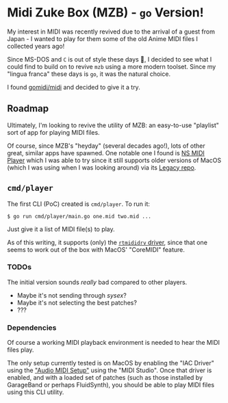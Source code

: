 # Midi Zuke Box (MZB) - `go` Version!

My interest in MIDI was recently revived due to the arrival of a guest from 
Japan - I wanted to play for them some of the old Anime MIDI files I collected
years ago!

Since MS-DOS and `C` is out of style these days 🥹, I decided to see what I
could find to build on to revive `mzb` using a more modern toolset.  Since my
"lingua franca" these days is `go`, it was the natural choice.

I found [gomidi/midi](https://gitlab.com/gomidi/midi) and decided to give
it a try.

## Roadmap

Ultimately, I'm looking to revive the utility of MZB: an easy-to-use
"playlist" sort of app for playing MIDI files.  

Of course, since MZB's "heyday" (several decades ago!), lots of other great,
similar apps have spawned.  One notable one I found is
[NS MIDI Player](https://apps.nitinseshadri.com/midiplayer/)
which I was able to try since it still supports older versions of MacOS
(which I was using when I was looking around) via its
[Legacy repo](https://github.com/nitinseshadri/NSMIDIPlayer-Legacy).

## `cmd/player`

The first CLI (PoC) created is `cmd/player`.  To run it:

```shell
$ go run cmd/player/main.go one.mid two.mid ...
```

Just give it a list of MIDI file(s) to play.

As of this writing, it supports (only) the
[`rtmididrv` driver](https://pkg.go.dev/gitlab.com/gomidi/midi/v2/drivers/rtmididrv),
since that one seems to work out of the box with MacOS' "CoreMIDI" feature.

### TODOs

The initial version sounds _really_ bad compared to other players.

- Maybe it's not sending through _sysex_?
- Maybe it's not selecting the best patches?
- ???

### Dependencies

Of course a working MIDI playback environment is needed to hear the MIDI files play.  

The only setup currently tested is on MacOS by enabling the "IAC Driver" using the
["Audio MIDI Setup"](https://support.apple.com/guide/audio-midi-setup/set-up-midi-devices-ams875bae1e0/mac)
using the "MIDI Studio".  Once that driver is enabled, and with
a loaded set of patches (such as those installed by GarageBand or perhaps FluidSynth),
you should be able to play MIDI files using this CLI utility.


